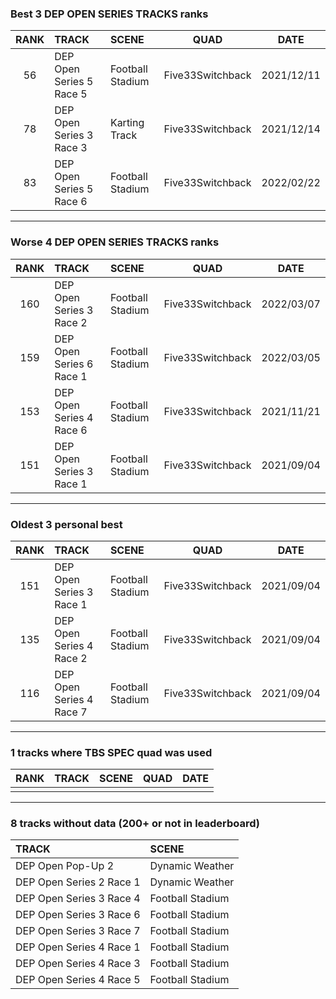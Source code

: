 ### Best 3 DEP OPEN SERIES TRACKS ranks
|RANK|TRACK|SCENE|QUAD|DATE|
|:---:|:---|:---|:---:|:---:|
|56|DEP Open Series 5 Race 5|Football Stadium|Five33Switchback|2021/12/11|
|78|DEP Open Series 3 Race 3|Karting Track|Five33Switchback|2021/12/14|
|83|DEP Open Series 5 Race 6|Football Stadium|Five33Switchback|2022/02/22|
---
### Worse 4 DEP OPEN SERIES TRACKS ranks
|RANK|TRACK|SCENE|QUAD|DATE|
|:---:|:---|:---|:---:|:---:|
|160|DEP Open Series 3 Race 2|Football Stadium|Five33Switchback|2022/03/07|
|159|DEP Open Series 6 Race 1|Football Stadium|Five33Switchback|2022/03/05|
|153|DEP Open Series 4 Race 6|Football Stadium|Five33Switchback|2021/11/21|
|151|DEP Open Series 3 Race 1|Football Stadium|Five33Switchback|2021/09/04|
---
### Oldest 3 personal best
|RANK|TRACK|SCENE|QUAD|DATE|
|:---:|:---|:---|:---:|:---:|
|151|DEP Open Series 3 Race 1|Football Stadium|Five33Switchback|2021/09/04|
|135|DEP Open Series 4 Race 2|Football Stadium|Five33Switchback|2021/09/04|
|116|DEP Open Series 4 Race 7|Football Stadium|Five33Switchback|2021/09/04|
---
### 1 tracks where TBS SPEC quad was used
|RANK|TRACK|SCENE|QUAD|DATE|
|:---:|:---|:---|:---:|:---:|
||||||
---
### 8 tracks without data (200+ or not in leaderboard)
|TRACK|SCENE|
|:---|:---|
|DEP Open Pop-Up 2|Dynamic Weather|
|DEP Open Series 2 Race 1|Dynamic Weather|
|DEP Open Series 3 Race 4|Football Stadium|
|DEP Open Series 3 Race 6|Football Stadium|
|DEP Open Series 3 Race 7|Football Stadium|
|DEP Open Series 4 Race 1|Football Stadium|
|DEP Open Series 4 Race 3|Football Stadium|
|DEP Open Series 4 Race 5|Football Stadium|
